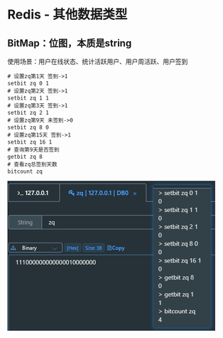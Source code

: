 # Redis - 其他数据类型

## BitMap：位图，本质是string

使用场景：用户在线状态、统计活跃用户、用户周活跃、用户签到

```shell
# 设置zq第1天 签到->1
setbit zq 0 1
# 设置zq第2天 签到->1
setbit zq 1 1
# 设置zq第3天 签到->1
setbit zq 2 1
# 设置zq第9天 未签到->0
setbit zq 8 0
# 设置zq第15天 签到->1
setbit zq 16 1
# 查询第9天是否签到
getbit zq 8
# 查看zq总签到天数
bitcount zq
```

![redis-BitMap.png](images/redis-BitMap.png)